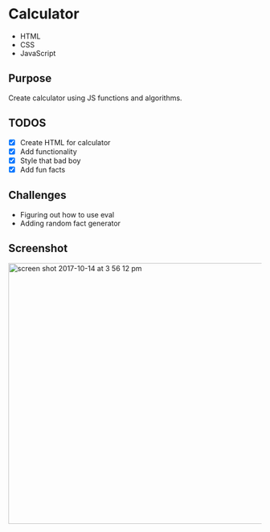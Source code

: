 # Calculator
- HTML
- CSS
- JavaScript

## Purpose
Create calculator using JS functions and algorithms.

## TODOS
- [x] Create HTML for calculator
- [x] Add functionality
- [x] Style that bad boy
- [x] Add fun facts

## Challenges
- Figuring out how to use eval
- Adding random fact generator

## Screenshot
<img width="520" alt="screen shot 2017-10-14 at 3 56 12 pm" src="https://user-images.githubusercontent.com/30088565/31579265-41a4d4d0-b0f8-11e7-9c48-a5295ab433f9.png">
